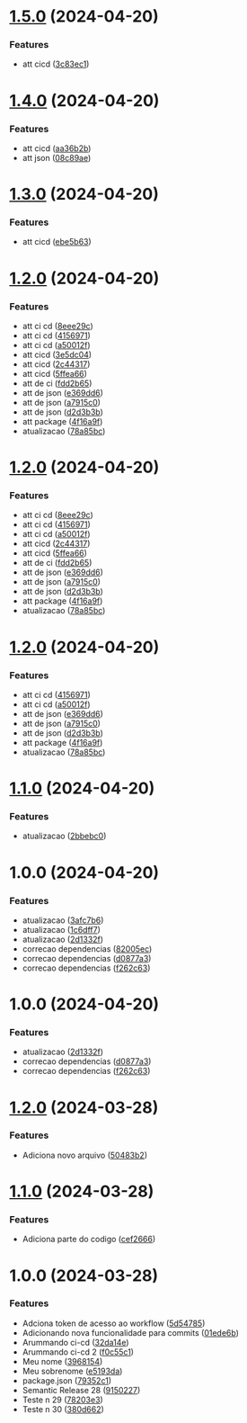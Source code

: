 # [1.5.0](https://github.com/MatheusLobo/A3Unifacs20241/compare/v1.4.0...v1.5.0) (2024-04-20)


### Features

* att cicd ([3c83ec1](https://github.com/MatheusLobo/A3Unifacs20241/commit/3c83ec1dc6721793b9cabeae22487b5ba016c543))

# [1.4.0](https://github.com/MatheusLobo/A3Unifacs20241/compare/v1.3.0...v1.4.0) (2024-04-20)


### Features

* att cicd ([aa36b2b](https://github.com/MatheusLobo/A3Unifacs20241/commit/aa36b2bdcae9597eb16e283753d9a021f0e9aebf))
* att json ([08c89ae](https://github.com/MatheusLobo/A3Unifacs20241/commit/08c89ae0af46401d946bd9dbf6fd812b128822c6))

# [1.3.0](https://github.com/MatheusLobo/A3Unifacs20241/compare/v1.2.0...v1.3.0) (2024-04-20)


### Features

* att cicd ([ebe5b63](https://github.com/MatheusLobo/A3Unifacs20241/commit/ebe5b6368767dfb15bb0a2941601dc733cd2fa93))

# [1.2.0](https://github.com/MatheusLobo/A3Unifacs20241/compare/v1.1.0...v1.2.0) (2024-04-20)


### Features

* att ci cd ([8eee29c](https://github.com/MatheusLobo/A3Unifacs20241/commit/8eee29c52a7c626420bf8af044b2fff4c3077e45))
* att ci cd ([4156971](https://github.com/MatheusLobo/A3Unifacs20241/commit/4156971d3806680700a1ed375f58c0a1f9fec7c3))
* att ci cd ([a50012f](https://github.com/MatheusLobo/A3Unifacs20241/commit/a50012f4ee92e19e45e2438a374f306e54f99831))
* att cicd ([3e5dc04](https://github.com/MatheusLobo/A3Unifacs20241/commit/3e5dc046a3ead308508f9c6072f4ddd0405f9e36))
* att cicd ([2c44317](https://github.com/MatheusLobo/A3Unifacs20241/commit/2c44317dd68b3e81a8a96f40c9d857518dc858e2))
* att cicd ([5ffea66](https://github.com/MatheusLobo/A3Unifacs20241/commit/5ffea66eb91bd178215c3359100962956bf8e101))
* att de ci ([fdd2b65](https://github.com/MatheusLobo/A3Unifacs20241/commit/fdd2b65fd6c3a7986765bb6be89f8f1d34cb9f3c))
* att de json ([e369dd6](https://github.com/MatheusLobo/A3Unifacs20241/commit/e369dd6389f4de22ca14b6d1d67ed09a7271fbf3))
* att de json ([a7915c0](https://github.com/MatheusLobo/A3Unifacs20241/commit/a7915c033b38c3479bbfb2c58bd0e7cb4b9ce746))
* att de json ([d2d3b3b](https://github.com/MatheusLobo/A3Unifacs20241/commit/d2d3b3b96b021f0609a8880d79b8e4256fcff82a))
* att package ([4f16a9f](https://github.com/MatheusLobo/A3Unifacs20241/commit/4f16a9f18baa0804856613d3ed8788b5090814b5))
* atualizacao ([78a85bc](https://github.com/MatheusLobo/A3Unifacs20241/commit/78a85bc5b50347a7dab8b42b142dc956f12827bd))

# [1.2.0](https://github.com/MatheusLobo/A3Unifacs20241/compare/v1.1.0...v1.2.0) (2024-04-20)


### Features

* att ci cd ([8eee29c](https://github.com/MatheusLobo/A3Unifacs20241/commit/8eee29c52a7c626420bf8af044b2fff4c3077e45))
* att ci cd ([4156971](https://github.com/MatheusLobo/A3Unifacs20241/commit/4156971d3806680700a1ed375f58c0a1f9fec7c3))
* att ci cd ([a50012f](https://github.com/MatheusLobo/A3Unifacs20241/commit/a50012f4ee92e19e45e2438a374f306e54f99831))
* att cicd ([2c44317](https://github.com/MatheusLobo/A3Unifacs20241/commit/2c44317dd68b3e81a8a96f40c9d857518dc858e2))
* att cicd ([5ffea66](https://github.com/MatheusLobo/A3Unifacs20241/commit/5ffea66eb91bd178215c3359100962956bf8e101))
* att de ci ([fdd2b65](https://github.com/MatheusLobo/A3Unifacs20241/commit/fdd2b65fd6c3a7986765bb6be89f8f1d34cb9f3c))
* att de json ([e369dd6](https://github.com/MatheusLobo/A3Unifacs20241/commit/e369dd6389f4de22ca14b6d1d67ed09a7271fbf3))
* att de json ([a7915c0](https://github.com/MatheusLobo/A3Unifacs20241/commit/a7915c033b38c3479bbfb2c58bd0e7cb4b9ce746))
* att de json ([d2d3b3b](https://github.com/MatheusLobo/A3Unifacs20241/commit/d2d3b3b96b021f0609a8880d79b8e4256fcff82a))
* att package ([4f16a9f](https://github.com/MatheusLobo/A3Unifacs20241/commit/4f16a9f18baa0804856613d3ed8788b5090814b5))
* atualizacao ([78a85bc](https://github.com/MatheusLobo/A3Unifacs20241/commit/78a85bc5b50347a7dab8b42b142dc956f12827bd))

# [1.2.0](https://github.com/MatheusLobo/A3Unifacs20241/compare/v1.1.0...v1.2.0) (2024-04-20)


### Features

* att ci cd ([4156971](https://github.com/MatheusLobo/A3Unifacs20241/commit/4156971d3806680700a1ed375f58c0a1f9fec7c3))
* att ci cd ([a50012f](https://github.com/MatheusLobo/A3Unifacs20241/commit/a50012f4ee92e19e45e2438a374f306e54f99831))
* att de json ([e369dd6](https://github.com/MatheusLobo/A3Unifacs20241/commit/e369dd6389f4de22ca14b6d1d67ed09a7271fbf3))
* att de json ([a7915c0](https://github.com/MatheusLobo/A3Unifacs20241/commit/a7915c033b38c3479bbfb2c58bd0e7cb4b9ce746))
* att de json ([d2d3b3b](https://github.com/MatheusLobo/A3Unifacs20241/commit/d2d3b3b96b021f0609a8880d79b8e4256fcff82a))
* att package ([4f16a9f](https://github.com/MatheusLobo/A3Unifacs20241/commit/4f16a9f18baa0804856613d3ed8788b5090814b5))
* atualizacao ([78a85bc](https://github.com/MatheusLobo/A3Unifacs20241/commit/78a85bc5b50347a7dab8b42b142dc956f12827bd))

# [1.1.0](https://github.com/MatheusLobo/A3Unifacs20241/compare/v1.0.0...v1.1.0) (2024-04-20)


### Features

* atualizacao ([2bbebc0](https://github.com/MatheusLobo/A3Unifacs20241/commit/2bbebc047e7422bd6edc668f71387a91dc08b130))

# 1.0.0 (2024-04-20)


### Features

* atualizacao ([3afc7b6](https://github.com/MatheusLobo/A3Unifacs20241/commit/3afc7b653778a26098c1d78bbcdae971c290c7ed))
* atualizacao ([1c6dff7](https://github.com/MatheusLobo/A3Unifacs20241/commit/1c6dff783126444b64edd345d580942cc07c3abf))
* atualizacao ([2d1332f](https://github.com/MatheusLobo/A3Unifacs20241/commit/2d1332f7be6a61831fa52c1a95ef2b3b732dd81c))
* correcao dependencias ([82005ec](https://github.com/MatheusLobo/A3Unifacs20241/commit/82005ec5e3a11805e244671279f6f829bfd9cd25))
* correcao dependencias ([d0877a3](https://github.com/MatheusLobo/A3Unifacs20241/commit/d0877a3e57f313918fa073ee214c0fab1e4db416))
* correcao dependencias ([f262c63](https://github.com/MatheusLobo/A3Unifacs20241/commit/f262c63466b0b1f143804bca2bd1c43bc3cde479))

# 1.0.0 (2024-04-20)


### Features

* atualizacao ([2d1332f](https://github.com/MatheusLobo/A3Unifacs20241/commit/2d1332f7be6a61831fa52c1a95ef2b3b732dd81c))
* correcao dependencias ([d0877a3](https://github.com/MatheusLobo/A3Unifacs20241/commit/d0877a3e57f313918fa073ee214c0fab1e4db416))
* correcao dependencias ([f262c63](https://github.com/MatheusLobo/A3Unifacs20241/commit/f262c63466b0b1f143804bca2bd1c43bc3cde479))

# [1.2.0](https://github.com/MatheusLobo/GQS/compare/v1.1.0...v1.2.0) (2024-03-28)


### Features

* Adiciona novo arquivo ([50483b2](https://github.com/MatheusLobo/GQS/commit/50483b21d95eb921e268de25f62fa46db2863b62))

# [1.1.0](https://github.com/MatheusLobo/GQS/compare/v1.0.0...v1.1.0) (2024-03-28)


### Features

* Adiciona parte do codigo ([cef2666](https://github.com/MatheusLobo/GQS/commit/cef266690faa2173dbda74b09369d23916172818))

# 1.0.0 (2024-03-28)


### Features

* Adciona token de acesso ao workflow ([5d54785](https://github.com/MatheusLobo/GQS/commit/5d547854de9b4b69885feefe6e3e4957c11bbbcb))
* Adicionando nova funcionalidade para commits ([01ede6b](https://github.com/MatheusLobo/GQS/commit/01ede6b6de9b6bd983733c9f29aee68bcbb13a9e))
* Arummando ci-cd ([32da14e](https://github.com/MatheusLobo/GQS/commit/32da14e86ba06a2fc0baeb859e0fd8c69850419f))
* Arummando ci-cd 2 ([f0c55c1](https://github.com/MatheusLobo/GQS/commit/f0c55c13d6a0e41271c5f3a6a6da5023deb13ea5))
* Meu nome ([3968154](https://github.com/MatheusLobo/GQS/commit/396815485636350ee5bcfef48a2918b5e77873f6))
* Meu sobrenome ([e5193da](https://github.com/MatheusLobo/GQS/commit/e5193da55ae07d9ebdb3efdd0cd49e05294cc2f8))
* package.json ([79352c1](https://github.com/MatheusLobo/GQS/commit/79352c159b8da413e7f82d400384c73571a36f6c))
* Semantic Release 28 ([9150227](https://github.com/MatheusLobo/GQS/commit/9150227c274053ea20a8ab18339455dda0dcc603))
* Teste n 29 ([78203e3](https://github.com/MatheusLobo/GQS/commit/78203e3c47f9e3bcb095e03ae08fccecea6ad02c))
* Teste n 30 ([380d662](https://github.com/MatheusLobo/GQS/commit/380d662e19c13accf80f42c8da7550f71adf9373))
